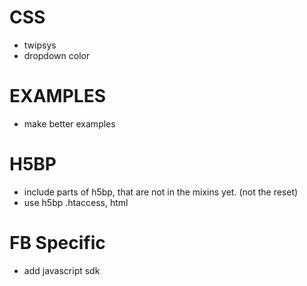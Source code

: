 # CSS- twipsys- dropdown color# EXAMPLES- make better examples# H5BP- include parts of h5bp, that are not in the mixins yet. (not the reset)- use h5bp .htaccess, html# FB Specific- add javascript sdk